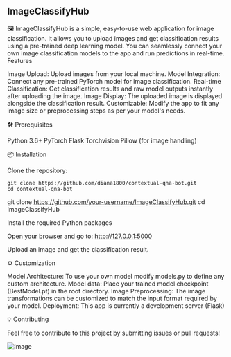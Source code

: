 ## ImageClassifyHub

🖼️  ImageClassifyHub is a simple, easy-to-use web application for image classification. It allows you to upload images and get classification results using a pre-trained deep learning model. You can seamlessly connect your own image classification models to the app and run predictions in real-time.
Features

Image Upload: Upload images from your local machine.
Model Integration: Connect any pre-trained PyTorch model for image classification.
Real-time Classification: Get classification results and raw model outputs instantly after uploading the image.
Image Display: The uploaded image is displayed alongside the classification result.
Customizable: Modify the app to fit any image size or preprocessing steps as per your model's needs.

🛠️ Prerequisites

Python 3.6+
PyTorch
Flask
Torchvision
Pillow (for image handling)

📦 Installation

Clone the repository:


    git clone https://github.com/diana1800/contextual-qna-bot.git
    cd contextual-qna-bot

  
  git clone https://github.com/your-username/ImageClassifyHub.git 
  cd ImageClassifyHub
  

Install the required Python packages

Open your browser and go to: http://127.0.0.1:5000

Upload an image and get the classification result.


⚙️ Customization

Model Architecture: To use your own model modify models.py to define any custom architecture.
Model data: Place your trained model checkpoint (BestModel.pt) in the root directory.
Image Preprocessing: The image transformations can be customized to match the input format required by your model.
Deployment: This app is currently a development server (Flask)

💡 Contributing

Feel free to contribute to this project by submitting issues or pull requests!


![image](https://github.com/user-attachments/assets/3c7a9934-c054-4391-b087-1debac351b64)

